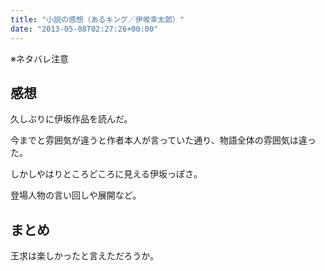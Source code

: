 ```yaml
---
title: "小説の感想（あるキング／伊坂幸太郎）"
date: "2013-05-08T02:27:26+00:00"
---
```


※ネタバレ注意

## 感想

久しぶりに伊坂作品を読んだ。

今までと雰囲気が違うと作者本人が言っていた通り、物語全体の雰囲気は違った。

しかしやはりところどころに見える伊坂っぽさ。

登場人物の言い回しや展開など。

## まとめ

王求は楽しかったと言えただろうか。
